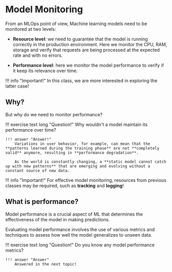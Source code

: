 # Model Monitoring

From an MLOps point of view, Machine learning models need to be monitored at two levels:

- **Resource level**: we need to guarantee that the model is running correctly in the production environment. Here we monitor the CPU, RAM, storage and verify that requests are being processed at the expected rate and with no errors.

- **Performance level**: here we monitor the model performance to verify if it keep its relevance over time.

!!! info "Important!"
    In this class, we are more interested in exploring the latter case!

## Why?

But why do we need to monitor performance?

!!! exercise text long "Question!"
    Why wouldn't a model maintain its performance over time?

    !!! answer "Answer!"
        Variations in user behavior, for example, can mean that the **patterns learned during the training phase** are not **completely valid** anymore, resulting in **performance degradation**.

        As the world is constantly changing, a **static model cannot catch up with new patterns** that are emerging and evolving without a constant source of new data.

!!! info "Important!"
    For effective model monitoring, resources from previous classes may be required, such as **tracking** and **logging**!

## What is performance?

Model performance is a crucial aspect of ML that determines the effectiveness of the model in making predictions. 

Evaluating model performance involves the use of various metrics and techniques to assess how well the model generalizes to unseen data.

!!! exercise text long "Question!"
    Do you know any model performance metrics?

    !!! answer "Answer"
        Answered in the next topic!

